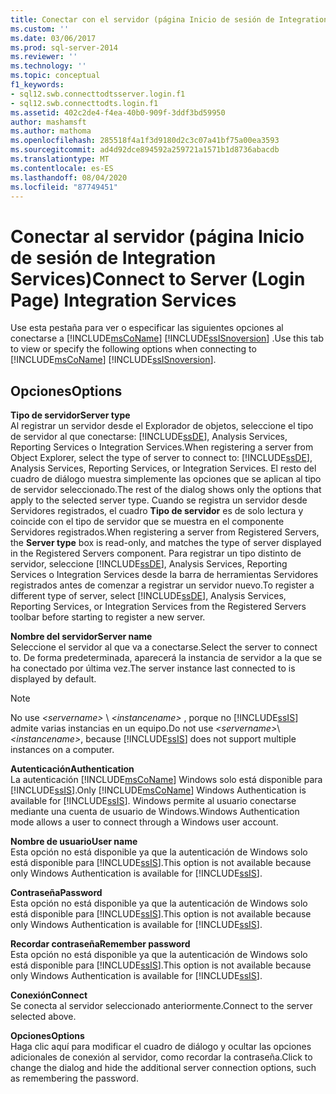 ```yaml
---
title: Conectar con el servidor (página Inicio de sesión de Integration Services) | Microsoft Docs
ms.custom: ''
ms.date: 03/06/2017
ms.prod: sql-server-2014
ms.reviewer: ''
ms.technology: ''
ms.topic: conceptual
f1_keywords:
- sql12.swb.connecttodtsserver.login.f1
- sql12.swb.connecttodts.login.f1
ms.assetid: 402c2de4-f4ea-40b0-909f-3ddf3bd59950
author: mashamsft
ms.author: mathoma
ms.openlocfilehash: 285518f4a1f3d9180d2c3c07a41bf75a00ea3593
ms.sourcegitcommit: ad4d92dce894592a259721a1571b1d8736abacdb
ms.translationtype: MT
ms.contentlocale: es-ES
ms.lasthandoff: 08/04/2020
ms.locfileid: "87749451"
---
```

# <a name="connect-to-server-login-page-integration-services"></a><span data-ttu-id="1eb4e-102">Conectar al servidor (página Inicio de sesión de Integration Services)</span><span class="sxs-lookup"><span data-stu-id="1eb4e-102">Connect to Server (Login Page) Integration Services</span></span>
  <span data-ttu-id="1eb4e-103">Use esta pestaña para ver o especificar las siguientes opciones al conectarse a [!INCLUDE[msCoName](../includes/msconame-md.md)] [!INCLUDE[ssISnoversion](../includes/ssisnoversion-md.md)] .</span><span class="sxs-lookup"><span data-stu-id="1eb4e-103">Use this tab to view or specify the following options when connecting to [!INCLUDE[msCoName](../includes/msconame-md.md)] [!INCLUDE[ssISnoversion](../includes/ssisnoversion-md.md)].</span></span>  
  
## <a name="options"></a><span data-ttu-id="1eb4e-104">Opciones</span><span class="sxs-lookup"><span data-stu-id="1eb4e-104">Options</span></span>  
 <span data-ttu-id="1eb4e-105">**Tipo de servidor**</span><span class="sxs-lookup"><span data-stu-id="1eb4e-105">**Server type**</span></span>  
 <span data-ttu-id="1eb4e-106">Al registrar un servidor desde el Explorador de objetos, seleccione el tipo de servidor al que conectarse: [!INCLUDE[ssDE](../includes/ssde-md.md)], Analysis Services, Reporting Services o Integration Services.</span><span class="sxs-lookup"><span data-stu-id="1eb4e-106">When registering a server from Object Explorer, select the type of server to connect to: [!INCLUDE[ssDE](../includes/ssde-md.md)], Analysis Services, Reporting Services, or Integration Services.</span></span> <span data-ttu-id="1eb4e-107">El resto del cuadro de diálogo muestra simplemente las opciones que se aplican al tipo de servidor seleccionado.</span><span class="sxs-lookup"><span data-stu-id="1eb4e-107">The rest of the dialog shows only the options that apply to the selected server type.</span></span> <span data-ttu-id="1eb4e-108">Cuando se registra un servidor desde Servidores registrados, el cuadro **Tipo de servidor** es de solo lectura y coincide con el tipo de servidor que se muestra en el componente Servidores registrados.</span><span class="sxs-lookup"><span data-stu-id="1eb4e-108">When registering a server from Registered Servers, the **Server type** box is read-only, and matches the type of server displayed in the Registered Servers component.</span></span> <span data-ttu-id="1eb4e-109">Para registrar un tipo distinto de servidor, seleccione [!INCLUDE[ssDE](../includes/ssde-md.md)], Analysis Services, Reporting Services o Integration Services desde la barra de herramientas Servidores registrados antes de comenzar a registrar un servidor nuevo.</span><span class="sxs-lookup"><span data-stu-id="1eb4e-109">To register a different type of server, select [!INCLUDE[ssDE](../includes/ssde-md.md)], Analysis Services, Reporting Services, or Integration Services from the Registered Servers toolbar before starting to register a new server.</span></span>  
  
 <span data-ttu-id="1eb4e-110">**Nombre del servidor**</span><span class="sxs-lookup"><span data-stu-id="1eb4e-110">**Server name**</span></span>  
 <span data-ttu-id="1eb4e-111">Seleccione el servidor al que va a conectarse.</span><span class="sxs-lookup"><span data-stu-id="1eb4e-111">Select the server to connect to.</span></span> <span data-ttu-id="1eb4e-112">De forma predeterminada, aparecerá la instancia de servidor a la que se ha conectado por última vez.</span><span class="sxs-lookup"><span data-stu-id="1eb4e-112">The server instance last connected to is displayed by default.</span></span>  
  
> [!NOTE]  
>  <span data-ttu-id="1eb4e-113">No use *\<servername>* \\ *\<instancename>* , porque no [!INCLUDE[ssIS](../includes/ssis-md.md)] admite varias instancias en un equipo.</span><span class="sxs-lookup"><span data-stu-id="1eb4e-113">Do not use *\<servername>*\\*\<instancename>*, because [!INCLUDE[ssIS](../includes/ssis-md.md)] does not support multiple instances on a computer.</span></span>  
  
 <span data-ttu-id="1eb4e-114">**Autenticación**</span><span class="sxs-lookup"><span data-stu-id="1eb4e-114">**Authentication**</span></span>  
 <span data-ttu-id="1eb4e-115">La autenticación [!INCLUDE[msCoName](../includes/msconame-md.md)] Windows solo está disponible para [!INCLUDE[ssIS](../includes/ssis-md.md)].</span><span class="sxs-lookup"><span data-stu-id="1eb4e-115">Only [!INCLUDE[msCoName](../includes/msconame-md.md)] Windows Authentication is available for [!INCLUDE[ssIS](../includes/ssis-md.md)].</span></span> <span data-ttu-id="1eb4e-116">Windows permite al usuario conectarse mediante una cuenta de usuario de Windows.</span><span class="sxs-lookup"><span data-stu-id="1eb4e-116">Windows Authentication mode allows a user to connect through a Windows user account.</span></span>  
  
 <span data-ttu-id="1eb4e-117">**Nombre de usuario**</span><span class="sxs-lookup"><span data-stu-id="1eb4e-117">**User name**</span></span>  
 <span data-ttu-id="1eb4e-118">Esta opción no está disponible ya que la autenticación de Windows solo está disponible para [!INCLUDE[ssIS](../includes/ssis-md.md)].</span><span class="sxs-lookup"><span data-stu-id="1eb4e-118">This option is not available because only Windows Authentication is available for [!INCLUDE[ssIS](../includes/ssis-md.md)].</span></span>  
  
 <span data-ttu-id="1eb4e-119">**Contraseña**</span><span class="sxs-lookup"><span data-stu-id="1eb4e-119">**Password**</span></span>  
 <span data-ttu-id="1eb4e-120">Esta opción no está disponible ya que la autenticación de Windows solo está disponible para [!INCLUDE[ssIS](../includes/ssis-md.md)].</span><span class="sxs-lookup"><span data-stu-id="1eb4e-120">This option is not available because only Windows Authentication is available for [!INCLUDE[ssIS](../includes/ssis-md.md)].</span></span>  
  
 <span data-ttu-id="1eb4e-121">**Recordar contraseña**</span><span class="sxs-lookup"><span data-stu-id="1eb4e-121">**Remember password**</span></span>  
 <span data-ttu-id="1eb4e-122">Esta opción no está disponible ya que la autenticación de Windows solo está disponible para [!INCLUDE[ssIS](../includes/ssis-md.md)].</span><span class="sxs-lookup"><span data-stu-id="1eb4e-122">This option is not available because only Windows Authentication is available for [!INCLUDE[ssIS](../includes/ssis-md.md)].</span></span>  
  
 <span data-ttu-id="1eb4e-123">**Conexión**</span><span class="sxs-lookup"><span data-stu-id="1eb4e-123">**Connect**</span></span>  
 <span data-ttu-id="1eb4e-124">Se conecta al servidor seleccionado anteriormente.</span><span class="sxs-lookup"><span data-stu-id="1eb4e-124">Connect to the server selected above.</span></span>  
  
 <span data-ttu-id="1eb4e-125">**Opciones**</span><span class="sxs-lookup"><span data-stu-id="1eb4e-125">**Options**</span></span>  
 <span data-ttu-id="1eb4e-126">Haga clic aquí para modificar el cuadro de diálogo y ocultar las opciones adicionales de conexión al servidor, como recordar la contraseña.</span><span class="sxs-lookup"><span data-stu-id="1eb4e-126">Click to change the dialog and hide the additional server connection options, such as remembering the password.</span></span>  
  
  
